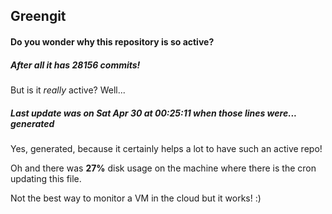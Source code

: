 ## Greengit

#### Do you wonder why this repository is so active?

##### After all it has 28156 commits!

But is it *really* active? Well...

##### Last update was on Sat Apr 30 at 00:25:11 when those lines were... generated

Yes, generated, because it certainly helps a lot to have such an active repo!

Oh and there was **27%** disk usage on the machine
where there is the cron updating this file.

Not the best way to monitor a VM in the cloud but it works! :)
